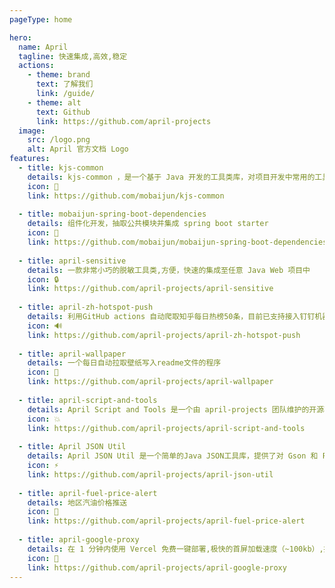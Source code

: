 ```yaml
---
pageType: home

hero:
  name: April
  tagline: 快速集成,高效,稳定
  actions:
    - theme: brand
      text: 了解我们
      link: /guide/
    - theme: alt
      text: Github
      link: https://github.com/april-projects
  image:
    src: /logo.png
    alt: April 官方文档 Logo
features:
  - title: kjs-common
    details: kjs-common ，是一个基于 Java 开发的工具类库，对项目开发中常用的工具进行封装，旨在提高 Java 开发者的开发效率和代码质量。
    icon: 📌
    link: https://github.com/mobaijun/kjs-common
    
  - title: mobaijun-spring-boot-dependencies
    details: 组件化开发，抽取公共模块并集成 spring boot starter
    icon: 🎉
    link: https://github.com/mobaijun/mobaijun-spring-boot-dependencies
    
  - title: april-sensitive
    details: 一款非常小巧的脱敏工具类,方便，快速的集成至任意 Java Web 项目中
    icon: 🔒️
    link: https://github.com/april-projects/april-sensitive
    
  - title: april-zh-hotspot-push
    details: 利用GitHub actions 自动爬取知乎每日热榜50条，目前已支持接入钉钉机器人，飞书机器人.(本地jdk版本最低11)
    icon: 🔊
    link: https://github.com/april-projects/april-zh-hotspot-push
    
  - title: april-wallpaper
    details: 一个每日自动拉取壁纸写入readme文件的程序
    icon: 🌈
    link: https://github.com/april-projects/april-wallpaper
    
  - title: april-script-and-tools
    details: April Script and Tools 是一个由 april-projects 团队维护的开源项目。该项目旨在提供一些常用的 Shell 脚本 和 批处理脚本，用于自动化工作流程、软件包管理、漏洞修复以及代码质量提升。
    icon: 💥
    link: https://github.com/april-projects/april-script-and-tools
    
  - title: April JSON Util
    details: April JSON Util 是一个简单的Java JSON工具库，提供了对 Gson 和 FastJson 的简单封装，使 JSON 处理更加方便。
    icon: ⚡️
    link: https://github.com/april-projects/april-json-util
    
  - title: april-fuel-price-alert
    details: 地区汽油价格推送
    icon: 🚀
    link: https://github.com/april-projects/april-fuel-price-alert
    
  - title: april-google-proxy
    details: 在 1 分钟内使用 Vercel 免费一键部署,极快的首屏加载速度（~100kb）,拥有自己的域名？好上加好，绑定后即可在任何地方无障碍快速访问
    icon: 🧱
    link: https://github.com/april-projects/april-google-proxy
---
```

